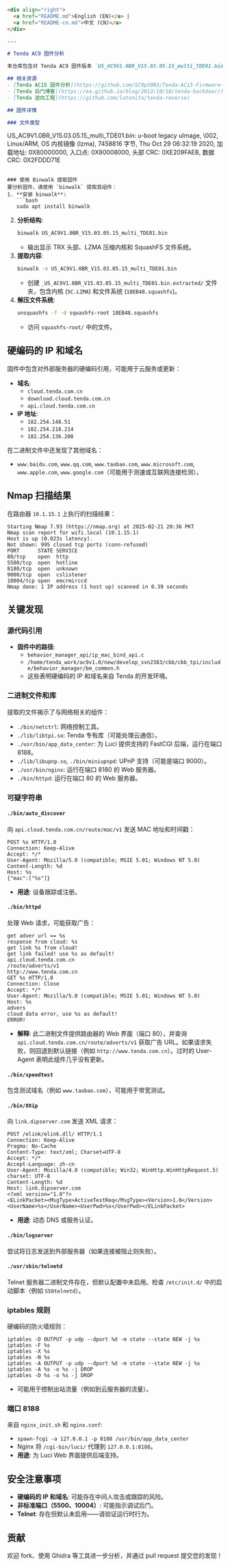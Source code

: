 ```markdown
<div align="right">
  <a href="README.md">English (EN)</a> | 
  <a href="README-cn.md">中文 (CN)</a>
</div>

---

# Tenda AC9 固件分析

本仓库包含对 Tenda AC9 固件版本 `US_AC9V1.0BR_V15.03.05.15_multi_TDE01.bin` 的分析。目标是探索其结构、网络行为以及潜在的安全问题，包括硬编码的 IP 地址、域名和开放端口。

## 相关资源
- [Tenda AC15 固件分析](https://github.com/SC0p30N3/Tenda-AC15-Firmware-V15.03.05.18)
- [Tenda 后门博客](https://ea.github.io/blog/2013/10/18/tenda-backdoor/)
- [Tenda 逆向工程](https://github.com/latonita/tenda-reverse)

## 固件详情

### 文件类型
```
US_AC9V1.0BR_V15.03.05.15_multi_TDE01.bin: u-boot legacy uImage, \002, Linux/ARM, OS 内核镜像 (lzma), 7458816 字节, Thu Oct 29 06:32:19 2020, 加载地址: 0X80000000, 入口点: 0X80008000, 头部 CRC: 0XE209FAEB, 数据 CRC: 0X2FDDD71E
```

### 使用 Binwalk 提取固件
要分析固件，请使用 `binwalk` 提取其组件：
1. **安装 binwalk**:
   ```bash
   sudo apt install binwalk
   ```
2. **分析结构**:
   ```bash
   binwalk US_AC9V1.0BR_V15.03.05.15_multi_TDE01.bin
   ```
   - 输出显示 TRX 头部、LZMA 压缩内核和 SquashFS 文件系统。
3. **提取内容**:
   ```bash
   binwalk -e US_AC9V1.0BR_V15.03.05.15_multi_TDE01.bin
   ```
   - 创建 `_US_AC9V1.0BR_V15.03.05.15_multi_TDE01.bin.extracted/` 文件夹，包含内核 (`5C.LZMA`) 和文件系统 (`18EB48.squashfs`)。
4. **解压文件系统**:
   ```bash
   unsquashfs -f -d squashfs-root 18EB48.squashfs
   ```
   - 访问 `squashfs-root/` 中的文件。

## 硬编码的 IP 和域名
固件中包含对外部服务器的硬编码引用，可能用于云服务或更新：
- **域名**:
  - `cloud.tenda.com.cn`
  - `download.cloud.tenda.com.cn`
  - `api.cloud.tenda.com.cn`
- **IP 地址**:
  - `182.254.148.51`
  - `182.254.218.214`
  - `182.254.136.200`

在二进制文件中还发现了其他域名：
- `www.baidu.com`, `www.qq.com`, `www.taobao.com`, `www.microsoft.com`, `www.apple.com`, `www.google.com`（可能用于测速或互联网连接检测）。

## Nmap 扫描结果
在路由器 `10.1.15.1` 上执行的扫描结果：
```
Starting Nmap 7.93 (https://nmap.org) at 2025-02-21 20:36 PKT
Nmap scan report for wifi.local (10.1.15.1)
Host is up (0.023s latency).
Not shown: 995 closed tcp ports (conn-refused)
PORT      STATE SERVICE
80/tcp    open  http
5500/tcp  open  hotline
8180/tcp  open  unknown
9000/tcp  open  cslistener
10004/tcp open  emcrmirccd
Nmap done: 1 IP address (1 host up) scanned in 0.39 seconds
```

## 关键发现
### 源代码引用
- **固件中的路径**:
  - `behavior_manager_api/ip_mac_bind_api.c`
  - `/home/tenda_work/ac9v1.0/new/develop_svn2383/cbb/cbb_tpi/include/behavior_manager/bm_common.h`
  - 这些表明硬编码的 IP 和域名来自 Tenda 的开发环境。

### 二进制文件和库
提取的文件揭示了与网络相关的组件：
- `./bin/netctrl`: 网络控制工具。
- `./lib/libtpi.so`: Tenda 专有库（可能处理云通信）。
- `./usr/bin/app_data_center`: 为 Luci 提供支持的 FastCGI 后端，运行在端口 8188。
- `./lib/libupnp.so`, `./bin/miniupnpd`: UPnP 支持（可能是端口 9000）。
- `./usr/bin/nginx`: 运行在端口 8180 的 Web 服务器。
- `./bin/httpd`: 运行在端口 80 的 Web 服务器。

### 可疑字符串
#### `./bin/auto_discover`
向 `api.cloud.tenda.com.cn/route/mac/v1` 发送 MAC 地址和时间戳：
```http
POST %s HTTP/1.0
Connection: Keep-Alive
Accept: */*
User-Agent: Mozilla/5.0 (compatible; MSIE 5.01; Windows NT 5.0)
Content-Length: %d
Host: %s
{"mac":["%s"]}
```
- **用途**: 设备跟踪或注册。

#### `./bin/httpd`
处理 Web 请求，可能获取广告：
```
get adver url == %s
response from cloud: %s
get link %s from cloud!
get link failed! use %s as default!
api.cloud.tenda.com.cn
/route/adverts/v1
http://www.tenda.com.cn
GET %s HTTP/1.0
Connection: Close
Accept: */*
User-Agent: Mozilla/5.0 (compatible; MSIE 5.01; Windows NT 5.0)
Host: %s
advers
cloud data error, use %s as default!
ERROR!
```
- **解释**: 此二进制文件提供路由器的 Web 界面（端口 80），并查询 `api.cloud.tenda.com.cn/route/adverts/v1` 获取广告 URL。如果请求失败，则回退到默认链接（例如 `http://www.tenda.com.cn`）。过时的 User-Agent 表明此组件几乎没有更新。

#### `./bin/speedtest`
包含测试域名（例如 `www.taobao.com`），可能用于带宽测试。

#### `./bin/88ip`
向 `link.dipserver.com` 发送 XML 请求：
```http
POST /elink/elink.dll/ HTTP/1.1
Connection: Keep-Alive
Pragma: No-Cache
Content-Type: text/xml; Charset=UTF-8
Accept: */*
Accept-Language: zh-cn
User-Agent: Mozilla/4.0 (compatible; Win32; WinHttp.WinHttpRequest.5)
charset: UTF-8
Content-Length: %d
Host: link.dipserver.com
<?xml version="1.0"?>
<ELinkPacket><MsgType>ActiveTestReq</MsgType><Version>1.0</Version><UserName>%s</UserName><UserPwd>%s</UserPwd></ELinkPacket>
```
- **用途**: 动态 DNS 或服务认证。

#### `./bin/logserver`
尝试将日志发送到外部服务器（如果连接被阻止则失败）。

#### `./usr/sbin/telnetd`
Telnet 服务器二进制文件存在，但默认配置中未启用。检查 `/etc/init.d/` 中的启动脚本（例如 `S50telnetd`）。

### iptables 规则
硬编码的防火墙规则：
```
iptables -D OUTPUT -p udp --dport %d -m state --state NEW -j %s
iptables -F %s
iptables -X %s
iptables -N %s
iptables -A OUTPUT -p udp --dport %d -m state --state NEW -j %s
iptables -A %s -o %s -j DROP
iptables -D %s -o %s -j DROP
```
- 可能用于控制出站流量（例如到云服务器的流量）。

### 端口 8188
来自 `nginx_init.sh` 和 `nginx.conf`:
- `spawn-fcgi -a 127.0.0.1 -p 8188 /usr/bin/app_data_center`
- Nginx 将 `/cgi-bin/luci/` 代理到 `127.0.0.1:8188`。
- **用途**: 为 Luci Web 界面提供后端支持。

## 安全注意事项
- **硬编码的 IP 和域名**: 可能存在中间人攻击或跟踪的风险。
- **非标准端口（5500、10004）**: 可能指示调试后门。
- **Telnet**: 存在但默认未启用——请验证运行时行为。

## 贡献
欢迎 fork、使用 Ghidra 等工具进一步分析，并通过 pull request 提交您的发现！